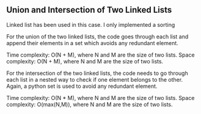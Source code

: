 ## Union and Intersection of Two Linked Lists

Linked list has been used in this case. I only implemented a sorting 

For the union of the two linked lists, the code goes through each list and append their elements in a set which avoids any redundant element.

Time complexity: O(N + M), where N and M are the size of two lists.
Space complexity: O(N + M), where N and M are the size of two lists.

For the intersection of the two linked lists, the code needs to go through each list in a nested way to check if one element belongs to the other. Again, a python set is used to avoid any redundant element.

Time complexity: O(N * M), where N and M are the size of two lists.
Space complexity: O(max(N,M)), where N and M are the size of two lists.
